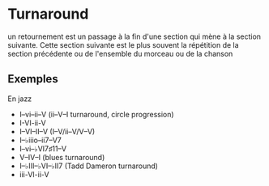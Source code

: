 # Turnaround

un retournement est un passage à la fin d'une section qui mène à la section suivante. Cette section suivante est le plus souvent la répétition de la section précédente ou de l'ensemble du morceau ou de la chanson

## Exemples

En jazz

- I–vi–ii–V (ii–V–I turnaround, circle progression)
- I-VI-ii-V
- I–VI–II–V (I–V/ii–V/V–V)
- I–♭iiio–ii7–V7
- I–vi–♭VI7♯11–V
- V–IV–I (blues turnaround)
- I–♭III–♭VI–♭II7 (Tadd Dameron turnaround)
- iii-VI-ii-V
